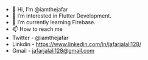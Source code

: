 - 👋 Hi, I’m @iamthejafar
- 👀 I’m interested in Flutter Development.
- 🌱 I’m currently learning Firebase.
- 📫 How to reach me 
-  Twitter - @iamthejafar
-  Linkdin - https://www.linkedin.com/in/jafarjalali128/
-  Gmail - jafarjalali128@gmail.com

<!---
iamthejafar/iamthejafar is a ✨ special ✨ repository because its `README.md` (this file) appears on your GitHub profile.
You can click the Preview link to take a look at your changes.
--->
